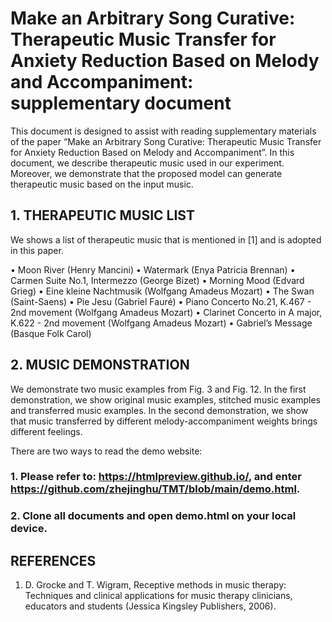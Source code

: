 # Make an Arbitrary Song Curative: Therapeutic Music Transfer for Anxiety Reduction Based on Melody and Accompaniment: supplementary document


This document is designed to assist with reading supplementary materials of the paper “Make an Arbitrary Song Curative: Therapeutic Music Transfer for Anxiety Reduction Based on Melody and Accompaniment”. In this document, we describe therapeutic music used in our experiment. Moreover, we demonstrate that the proposed model can generate therapeutic music based on the input music.

## 1. THERAPEUTIC MUSIC LIST
We shows a list of therapeutic music that is mentioned in [1] and is adopted in this paper.

• Moon River (Henry Mancini)
• Watermark (Enya Patricia Brennan)
• Carmen Suite No.1, Intermezzo (George Bizet)
• Morning Mood (Edvard Grieg)
• Eine kleine Nachtmusik (Wolfgang Amadeus Mozart)
• The Swan (Saint-Saens)
• Pie Jesu (Gabriel Fauré)
• Piano Concerto No.21, K.467 - 2nd movement (Wolfgang Amadeus Mozart)
• Clarinet Concerto in A major, K.622 - 2nd movement (Wolfgang Amadeus Mozart)
• Gabriel’s Message (Basque Folk Carol)


## 2. MUSIC DEMONSTRATION
We demonstrate two music examples from Fig. 3 and Fig. 12. In the first demonstration, we show original music examples, stitched music examples and transferred music examples. In the second
demonstration, we show that music transferred by different melody-accompaniment weights brings different feelings. 

There are two ways to read the demo website: 
### 1. Please refer to: https://htmlpreview.github.io/, and enter https://github.com/zhejinghu/TMT/blob/main/demo.html.
### 2. Clone all documents and open demo.html on your local device.





## REFERENCES
1. D. Grocke and T. Wigram, Receptive methods in music therapy: Techniques and clinical applications for music therapy clinicians, educators and students (Jessica Kingsley Publishers, 2006).
